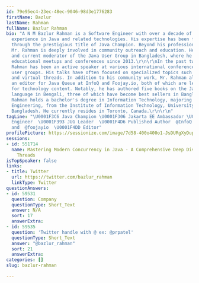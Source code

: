 ```yaml
---
id: 79e95ec4-23ec-48ec-9046-98d3e1776283
firstName: Bazlur
lastName: Rahman
fullName: Bazlur Rahman
bio: "A N M Bazlur Rahman is a Software Engineer with over a decade of specialized
  experience in Java and related technologies. His expertise has been formally recognized
  through the prestigious title of Java Champion. Beyond his professional commitments,
  Mr. Rahman is deeply involved in community outreach and education. He is the founder
  and current moderator of the Java User Group in Bangladesh, where he has organized
  educational meetups and conferences since 2013.\r\n\r\nIn the past two years, Mr.
  Rahman has been an active speaker at various international conferences and Java
  user groups. His talks have often focused on specialized topics such as concurrency
  and virtual threads. In addition to his community work, Mr. Rahman also serves as
  an editor for Java Queue at InfoQ and Foojay.io, both of which are leading platforms
  for technology content. Notably, he has authored five books on the Java programming
  language in Bengali, three of which have become best sellers in Bangladesh. \r\n\r\nMr.
  Rahman holds a bachelor's degree in Information Technology, majoring in Software
  Engineering, from the Institute of Information Technology, University of Dhaka,
  Bangladesh. He currently resides in Toronto, Canada.\r\n\r\n"
tagLine: "\U0001F3C6 Java Champion \U0001F306 Jakarta EE Ambassador \U0001F4BB Software
  Engineer  \U0001F393 JUG Leader  \U0001F4D6 Published Author  @InfoQ  \U0001F310
  and  @foojayio  \U0001F4DD Editor"
profilePicture: https://sessionize.com/image/7d58-400o400o1-JsDURgXyDupbee5i1NZLmD.jpg
sessions:
- id: 551714
  name: Mastering Modern Concurrency in Java - A Comprehensive Deep Dive with Virtual
    Threads
isTopSpeaker: false
links:
- title: Twitter
  url: https://twitter.com/bazlur_rahman
  linkType: Twitter
questionAnswers:
- id: 59531
  question: Company
  questionType: Short_Text
  answer: N/A
  sort: 17
  answerExtra: 
- id: 59535
  question: 'Twitter handle with @ ex: @prpatel'
  questionType: Short_Text
  answer: "@bazlur_rahman"
  sort: 21
  answerExtra: 
categories: []
slug: bazlur-rahman

---
```


